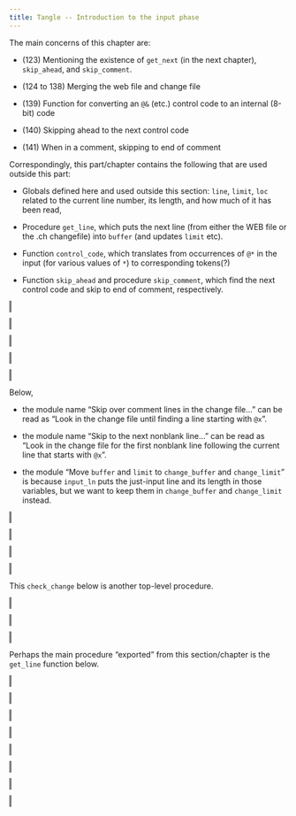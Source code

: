 ```yaml
---
title: Tangle -- Introduction to the input phase
---
```


<style>
object {
    border: 2px solid grey;
    width: 100%;
}
img {
    max-width: 100%;
}
</style>

The main concerns of this chapter are:

- (123) Mentioning the existence of `get_next` (in the next chapter), `skip_ahead`, and `skip_comment`.

- (124 to 138) Merging the web file and change file

- (139) Function for converting an `@&` (etc.) control code to an internal (8-bit) code

- (140) Skipping ahead to the next control code

- (141) When in a comment, skipping to end of comment

Correspondingly, this part/chapter contains the following that are used outside this part:

- Globals defined here and used outside this section: `line`, `limit`, `loc` related to the current line number, its length, and how much of it has been read,

- Procedure `get_line`, which puts the next line (from either the WEB file or the .ch changefile) into `buffer` (and updates `limit` etc).

- Function `control_code`, which translates from occurrences of `@*` in the input (for various values of `*`) to corresponding tokens(?)

- Function `skip_ahead` and procedure `skip_comment`, which find the next control code and skip to end of comment, respectively.


<object type="image/svg+xml" data="tangle-123.svg"></object>


<object type="image/svg+xml" data="tangle-124.svg"></object>


<object type="image/svg+xml" data="tangle-125.svg"></object>


<object type="image/svg+xml" data="tangle-126.svg"></object>


<object type="image/svg+xml" data="tangle-127.svg"></object>

Below,

- the module name “Skip over comment lines in the change file...” can be read as “Look in the change file until finding a line starting with `@x`”.

- the module name “Skip to the next nonblank line...” can be read as “Look in the change file for the first nonblank line following the current line that starts with `@x`”.

- the module “Move `buffer` and `limit` to `change_buffer` and `change_limit`” is because `input_ln` puts the just-input line and its length in those variables, but we want to keep them in `change_buffer` and `change_limit` instead.

<object type="image/svg+xml" data="tangle-128.svg"></object>


<object type="image/svg+xml" data="tangle-129.svg"></object>


<object type="image/svg+xml" data="tangle-130.svg"></object>


<object type="image/svg+xml" data="tangle-131.svg"></object>

This `check_change` below is another top-level procedure.

<object type="image/svg+xml" data="tangle-132.svg"></object>


<object type="image/svg+xml" data="tangle-133.svg"></object>


<object type="image/svg+xml" data="tangle-134.svg"></object>


Perhaps the main procedure “exported” from this section/chapter is the `get_line` function below.

<object type="image/svg+xml" data="tangle-135.svg"></object>


<object type="image/svg+xml" data="tangle-136.svg"></object>


<object type="image/svg+xml" data="tangle-137.svg"></object>


<object type="image/svg+xml" data="tangle-138.svg"></object>


<object type="image/svg+xml" data="tangle-139.svg"></object>


<object type="image/svg+xml" data="tangle-140.svg"></object>


<object type="image/svg+xml" data="tangle-141.svg"></object>


<object type="image/svg+xml" data="tangle-142.svg"></object>


